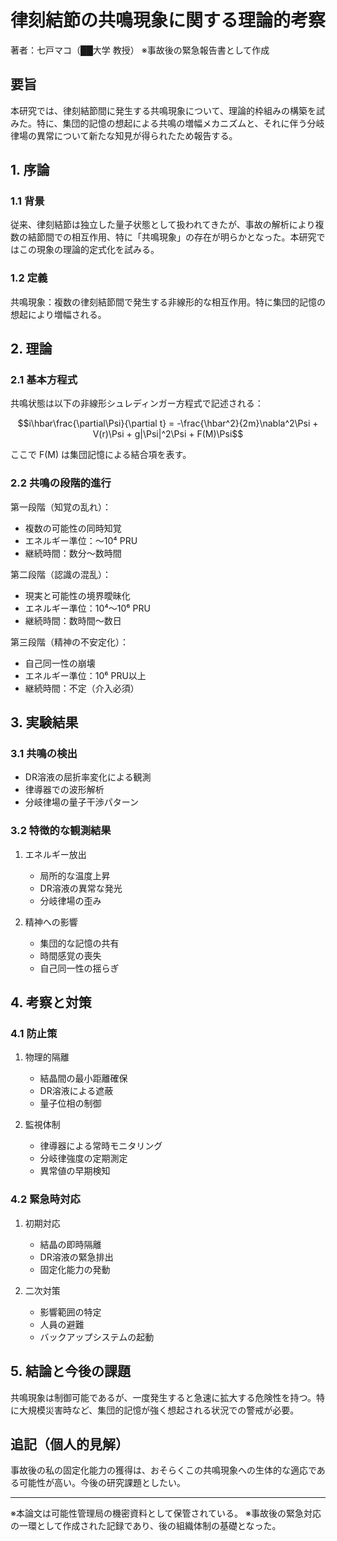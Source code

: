 # 律刻結節の共鳴現象に関する理論的考察
著者：七戸マコ（██大学 教授）
※事故後の緊急報告書として作成

## 要旨
本研究では、律刻結節間に発生する共鳴現象について、理論的枠組みの構築を試みた。特に、集団的記憶の想起による共鳴の増幅メカニズムと、それに伴う分岐律場の異常について新たな知見が得られたため報告する。

## 1. 序論
### 1.1 背景
従来、律刻結節は独立した量子状態として扱われてきたが、事故の解析により複数の結節間での相互作用、特に「共鳴現象」の存在が明らかとなった。本研究ではこの現象の理論的定式化を試みる。

### 1.2 定義
共鳴現象：複数の律刻結節間で発生する非線形的な相互作用。特に集団的記憶の想起により増幅される。

## 2. 理論
### 2.1 基本方程式
共鳴状態は以下の非線形シュレディンガー方程式で記述される：

```math
i\hbar\frac{\partial\Psi}{\partial t} = -\frac{\hbar^2}{2m}\nabla^2\Psi + V(r)\Psi + g|\Psi|^2\Psi + F(M)\Psi
```

ここで F(M) は集団記憶による結合項を表す。

### 2.2 共鳴の段階的進行
第一段階（知覚の乱れ）：
- 複数の可能性の同時知覚
- エネルギー準位：～10⁴ PRU
- 継続時間：数分～数時間

第二段階（認識の混乱）：
- 現実と可能性の境界曖昧化
- エネルギー準位：10⁴～10⁶ PRU
- 継続時間：数時間～数日

第三段階（精神の不安定化）：
- 自己同一性の崩壊
- エネルギー準位：10⁶ PRU以上
- 継続時間：不定（介入必須）

## 3. 実験結果
### 3.1 共鳴の検出
- DR溶液の屈折率変化による観測
- 律導器での波形解析
- 分岐律場の量子干渉パターン

### 3.2 特徴的な観測結果
1. エネルギー放出
   - 局所的な温度上昇
   - DR溶液の異常な発光
   - 分岐律場の歪み

2. 精神への影響
   - 集団的な記憶の共有
   - 時間感覚の喪失
   - 自己同一性の揺らぎ

## 4. 考察と対策
### 4.1 防止策
1. 物理的隔離
   - 結晶間の最小距離確保
   - DR溶液による遮蔽
   - 量子位相の制御

2. 監視体制
   - 律導器による常時モニタリング
   - 分岐律強度の定期測定
   - 異常値の早期検知

### 4.2 緊急時対応
1. 初期対応
   - 結晶の即時隔離
   - DR溶液の緊急排出
   - 固定化能力の発動

2. 二次対策
   - 影響範囲の特定
   - 人員の避難
   - バックアップシステムの起動

## 5. 結論と今後の課題
共鳴現象は制御可能であるが、一度発生すると急速に拡大する危険性を持つ。特に大規模災害時など、集団的記憶が強く想起される状況での警戒が必要。

## 追記（個人的見解）
事故後の私の固定化能力の獲得は、おそらくこの共鳴現象への生体的な適応である可能性が高い。今後の研究課題としたい。

---
※本論文は可能性管理局の機密資料として保管されている。
※事故後の緊急対応の一環として作成された記録であり、後の組織体制の基礎となった。